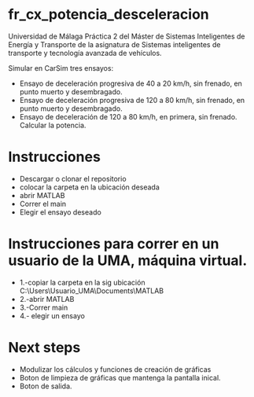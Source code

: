 # fr_cx_potencia_desceleracion
Universidad de Málaga
Práctica 2 del Máster de Sistemas Inteligentes de Energía y Transporte de la asignatura de Sistemas inteligentes de transporte y tecnología avanzada de vehículos. 

Simular en CarSim tres ensayos:
- Ensayo de deceleración progresiva de 40 a 20 km/h, sin frenado, en punto muerto y desembragado.
- Ensayo de deceleración progresiva de 120 a 80 km/h, sin frenado, en punto muerto y desembragado.
- Ensayo de deceleración de 120 a 80 km/h, en primera, sin frenado. Calcular la potencia.

# Instrucciones
- Descargar o clonar el repositorio
- colocar la carpeta en la ubicación deseada 
- abrir MATLAB
- Correr el main 
- Elegir el ensayo deseado

# Instrucciones para correr en un usuario de la UMA, máquina virtual.
- 1.-copiar la carpeta en la sig ubicación C:\Users\Usuario_UMA\Documents\MATLAB
- 2.-abrir MATLAB 
- 3.-Correr main
- 4.- elegir un ensayo 

# Next steps
- Modulizar los cálculos y funciones de creación de gráficas
- Boton de limpieza de gráficas que mantenga la pantalla inical. 
- Boton de salida. 

